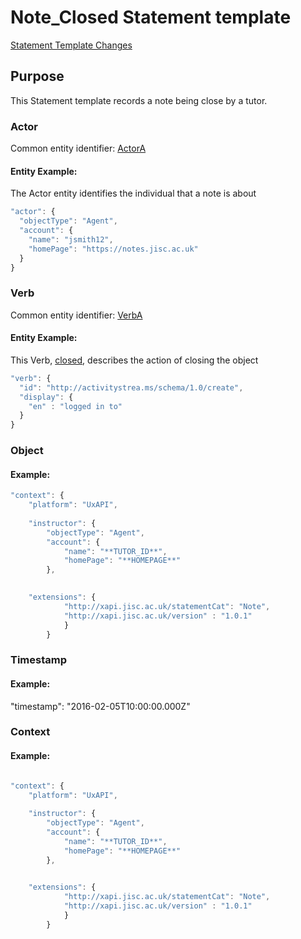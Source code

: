 # Note_Closed Statement template



[Statement Template Changes](/version_changes.md#close-note)

## Purpose
This Statement template records a note being close by a tutor.

### Actor
Common entity identifier: [ActorA](/common_structures.md#actora)

#### Entity Example:
The Actor entity identifies the individual that a note is  about

``` Javascript
"actor": {
  "objectType": "Agent",
  "account": {
    "name": "jsmith12",
    "homePage": "https://notes.jisc.ac.uk"
  }
}
```

### Verb
Common entity identifier: [VerbA](/common_structures.md#verba)

#### Entity Example:
This Verb, [closed](/vocabulary.md#closed), describes the action of closing the object

``` javascript
"verb": {
  "id": "http://activitystrea.ms/schema/1.0/create",
  "display": {
    "en" : "logged in to"
  }
}
```


### Object


#### Example:

``` javascript
"context": {
	"platform": "UxAPI",
	
	"instructor": {
		"objectType": "Agent",
		"account": {
			"name": "**TUTOR_ID**",
			"homePage": "**HOMEPAGE**"
		},
	

    "extensions": {
			"http://xapi.jisc.ac.uk/statementCat": "Note",
			"http://xapi.jisc.ac.uk/version" : "1.0.1"
			}
		}

```		

### Timestamp

#### Example:

 "timestamp": "2016-02-05T10:00:00.000Z"


### Context

#### Example:
``` javascript

"context": {
	"platform": "UxAPI",
	
	"instructor": {
		"objectType": "Agent",
		"account": {
			"name": "**TUTOR_ID**",
			"homePage": "**HOMEPAGE**"
		},
	

    "extensions": {
			"http://xapi.jisc.ac.uk/statementCat": "Note",
			"http://xapi.jisc.ac.uk/version" : "1.0.1"
			}
		}




